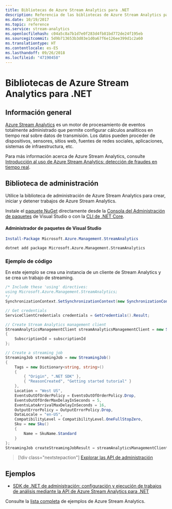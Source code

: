 ```yaml
---
title: Bibliotecas de Azure Stream Analytics para .NET
description: Referencia de las bibliotecas de Azure Stream Analytics para .NET
ms.date: 10/19/2017
ms.topic: reference
ms.service: stream-analytics
ms.openlocfilehash: c04a5c8a7b1d7e0f283d4fb81bd772de24f195eb
ms.sourcegitcommit: 5d9b713653b3d03e1d0a67f6e126ee399d1c2a60
ms.translationtype: HT
ms.contentlocale: es-ES
ms.lasthandoff: 09/26/2018
ms.locfileid: "47190458"
---
```

# <a name="azure-stream-analytics-libraries-for-net"></a>Bibliotecas de Azure Stream Analytics para .NET

## <a name="overview"></a>Información general

[Azure Stream Analytics](/azure/stream-analytics/stream-analytics-introduction) es un motor de procesamiento de eventos totalmente administrado que permite configurar cálculos analíticos en tiempo real sobre datos de transmisión. Los datos pueden proceder de dispositivos, sensores, sitios web, fuentes de redes sociales, aplicaciones, sistemas de infraestructura, etc. 

Para más información acerca de Azure Stream Analytics, consulte [Introducción al uso de Azure Stream Analytics: detección de fraudes en tiempo real](/azure/stream-analytics/stream-analytics-real-time-fraud-detection).


## <a name="management-library"></a>Biblioteca de administración

Utilice la biblioteca de administración de Azure Stream Analytics para crear, iniciar y detener trabajos de Azure Stream Analytics.

Instale el [paquete NuGet](https://www.nuget.org/packages/Microsoft.Azure.Management.StreamAnalytics) directamente desde la [Consola del Administración de paquetes][PackageManager] de Visual Studio o con la [CLI de .NET Core][DotNetCLI].

#### <a name="visual-studio-package-manager"></a>Administrador de paquetes de Visual Studio

```powershell
Install-Package Microsoft.Azure.Management.StreamAnalytics
```

```bash
dotnet add package Microsoft.Azure.Management.StreamAnalytics
```

### <a name="code-example"></a>Ejemplo de código

En este ejemplo se crea una instancia de un cliente de Stream Analytics y se crea un trabajo de streaming.

```csharp
/* Include these 'using' directives:
using Microsoft.Azure.Management.StreamAnalytics;
*/
SynchronizationContext.SetSynchronizationContext(new SynchronizationContext());

// Get credentials
ServiceClientCredentials credentials = GetCredentials().Result;

// Create Stream Analytics management client
StreamAnalyticsManagementClient streamAnalyticsManagementClient = new StreamAnalyticsManagementClient(credentials)
{
    SubscriptionId = subscriptionId
};

// Create a streaming job
StreamingJob streamingJob = new StreamingJob()
{
    Tags = new Dictionary<string, string>()
    {
        { "Origin", ".NET SDK" },
        { "ReasonCreated", "Getting started tutorial" }
    },
    Location = "West US",
    EventsOutOfOrderPolicy = EventsOutOfOrderPolicy.Drop,
    EventsOutOfOrderMaxDelayInSeconds = 5,
    EventsLateArrivalMaxDelayInSeconds = 16,
    OutputErrorPolicy = OutputErrorPolicy.Drop,
    DataLocale = "en-US",
    CompatibilityLevel = CompatibilityLevel.OneFullStopZero,
    Sku = new Sku()
    {
        Name = SkuName.Standard
    }
};
StreamingJob createStreamingJobResult = streamAnalyticsManagementClient.StreamingJobs.CreateOrReplace(streamingJob, resourceGroupName, streamingJobName);
```

> [!div class="nextstepaction"]
> [Explorar las API de administración](/dotnet/api/overview/azure/streamanalytics/management)


## <a name="samples"></a>Ejemplos

- [SDK de .NET de administración: configuración y ejecución de trabajos de análisis mediante la API de Azure Stream Analytics para .NET](/azure/stream-analytics/stream-analytics-dotnet-management-sdk)

Consulte la [lista completa](https://azure.microsoft.com/resources/samples/?platform=dotnet&service=stream-analytics) de ejemplos de Azure Stream Analytics.

[PackageManager]: https://docs.microsoft.com/nuget/tools/package-manager-console
[DotNetCLI]: https://docs.microsoft.com/dotnet/core/tools/dotnet-add-package
